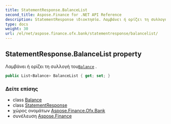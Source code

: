 ```yaml
---
title: StatementResponse.BalanceList
second_title: Aspose.Finance for .NET API Reference
description: StatementResponse ιδιοκτησία. Λαμβάνει ή ορίζει τη συλλογή τουBalance .
type: docs
weight: 30
url: /el/net/aspose.finance.ofx.bank/statementresponse/balancelist/
---
```

## StatementResponse.BalanceList property

Λαμβάνει ή ορίζει τη συλλογή του[`Balance`](../../../aspose.finance.ofx/balance/) .

```csharp
public List<Balance> BalanceList { get; set; }
```

### Δείτε επίσης

* class [Balance](../../../aspose.finance.ofx/balance/)
* class [StatementResponse](../)
* χώρος ονομάτων [Aspose.Finance.Ofx.Bank](../../statementresponse/)
* συνέλευση [Aspose.Finance](../../../)


